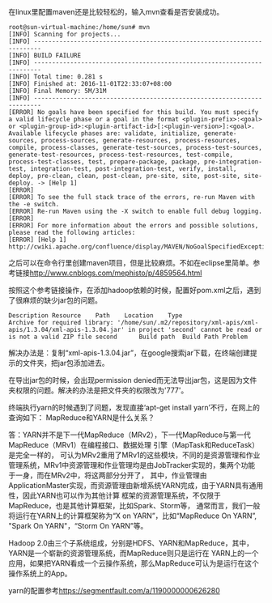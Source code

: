 在linux里配置maven还是比较轻松的，输入mvn查看是否安装成功。
```
root@sun-virtual-machine:/home/sun# mvn
[INFO] Scanning for projects...
[INFO] ------------------------------------------------------------------------
[INFO] BUILD FAILURE
[INFO] ------------------------------------------------------------------------
[INFO] Total time: 0.281 s
[INFO] Finished at: 2016-11-01T22:33:07+08:00
[INFO] Final Memory: 5M/31M
[INFO] ------------------------------------------------------------------------
[ERROR] No goals have been specified for this build. You must specify a valid lifecycle phase or a goal in the format <plugin-prefix>:<goal> or <plugin-group-id>:<plugin-artifact-id>[:<plugin-version>]:<goal>. Available lifecycle phases are: validate, initialize, generate-sources, process-sources, generate-resources, process-resources, compile, process-classes, generate-test-sources, process-test-sources, generate-test-resources, process-test-resources, test-compile, process-test-classes, test, prepare-package, package, pre-integration-test, integration-test, post-integration-test, verify, install, deploy, pre-clean, clean, post-clean, pre-site, site, post-site, site-deploy. -> [Help 1]
[ERROR] 
[ERROR] To see the full stack trace of the errors, re-run Maven with the -e switch.
[ERROR] Re-run Maven using the -X switch to enable full debug logging.
[ERROR] 
[ERROR] For more information about the errors and possible solutions, please read the following articles:
[ERROR] [Help 1] http://cwiki.apache.org/confluence/display/MAVEN/NoGoalSpecifiedException
```
之后可以在命令行里创建maven项目，但是比较麻烦。不如在eclipse里简单。参考链接<http://www.cnblogs.com/mephisto/p/4859564.html>

按照这个参考链接操作，在添加hadoop依赖的时候，配置好pom.xml之后，遇到了很麻烦的缺少jar包的问题。
```
Description	Resource	Path	Location	Type
Archive for required library: '/home/sun/.m2/repository/xml-apis/xml-apis/1.3.04/xml-apis-1.3.04.jar' in project 'second' cannot be read or is not a valid ZIP file	second		Build path	Build Path Problem
```
解决办法是：复制“xml-apis-1.3.04.jar”，在google搜索jar下载，在终端创建提示的文件夹，把jar包添加进去。

在导出jar包的时候，会出现permission denied而无法导出jar包，这是因为文件夹权限的问题。解决的办法是把文件夹的权限改为'777'。

终端执行yarn的时候遇到了问题，发现直接‘apt-get install yarn’不行，在网上的查询如下：
MapReduce和YARN是什么关系？

答：YARN并不是下一代MapReduce（MRv2），下一代MapReduce与第一代MapReduce（MRv1）在编程接口、数据处理 引擎（MapTask和ReduceTask）是完全一样的， 可认为MRv2重用了MRv1的这些模块，不同的是资源管理和作业管理系统，MRv1中资源管理和作业管理均是由JobTracker实现的，集两个功能 于一身，而在MRv2中，将这两部分分开了， 其中，作业管理由ApplicationMaster实现，而资源管理由新增系统YARN完成，由于YARN具有通用性，因此YARN也可以作为其他计算 框架的资源管理系统，不仅限于MapReduce，也是其他计算框架，比如Spark、Storm等， 通常而言，我们一般将运行在YARN上的计算框架称为“X on YARN”，比如“MapReduce On YARN”, "Spark On YARN"，“Storm On YARN”等。

Hadoop 2.0由三个子系统组成，分别是HDFS、YARN和MapReduce，其中，YARN是一个崭新的资源管理系统，而MapReduce则只是运行在 YARN上的一个应用，如果把YARN看成一个云操作系统，那么MapReduce可认为是运行在这个操作系统上的App。

yarn的配置参考<https://segmentfault.com/a/1190000000626280>


